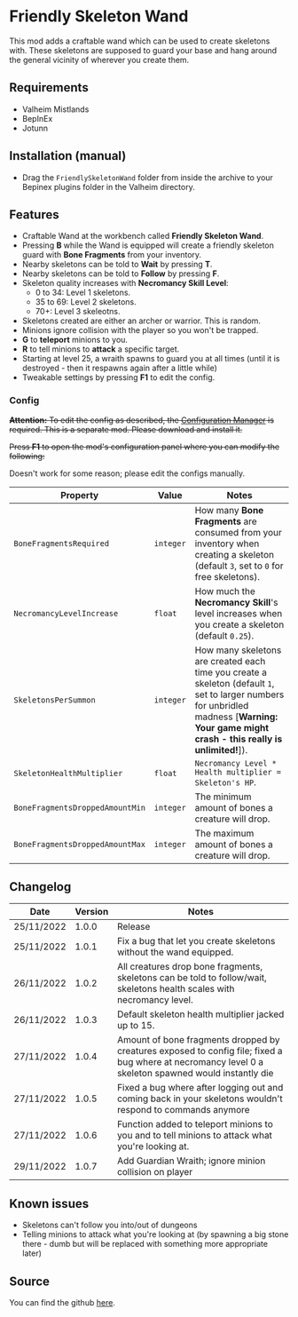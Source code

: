 # Friendly Skeleton Wand

This mod adds a craftable wand which can be used to create skeletons with. These skeletons are supposed to guard your base and hang around the general vicinity of wherever you create them.

## Requirements

- Valheim Mistlands
- BepInEx
- Jotunn

## Installation (manual)

- Drag the `FriendlySkeletonWand` folder from inside the archive to your Bepinex plugins folder in the Valheim directory.

## Features

- Craftable Wand at the workbench called **Friendly Skeleton Wand**.
- Pressing **B** while the Wand is equipped will create a friendly skeleton guard with **Bone Fragments** from your inventory.
- Nearby skeletons can be told to **Wait** by pressing **T**.
- Nearby skeletons can be told to **Follow** by pressing **F**.
- Skeleton quality increases with **Necromancy Skill Level**:
	+ 0 to 34: Level 1 skeletons.
	+ 35 to 69: Level 2 skeletons.
	+ 70+: Level 3 skeleotns.
- Skeletons created are either an archer or warrior. This is random.
- Minions ignore collision with the player so you won't be trapped.
- **G** to **teleport** minions to you.
- **R** to tell minions to **attack** a specific target.
- Starting at level 25, a wraith spawns to guard you at all times (until it is destroyed - then it respawns again after a little while)
- Tweakable settings by pressing **F1** to edit the config.

### Config

~~**Attention:** To edit the config as described, the [Configuration Manager](https://github.com/BepInEx/BepInEx.ConfigurationManager/releases) is required. This is a separate mod. Please download and install it.~~

~~Press **F1** to open the mod's configuration panel where you can modify the following:~~

Doesn't work for some reason; please edit the configs manually.

Property | Value | Notes
--- | --- | ---
`BoneFragmentsRequired` | `integer` | How many **Bone Fragments** are consumed from your inventory when creating a skeleton (default `3`, set to `0` for free skeletons).
`NecromancyLevelIncrease` | `float` | How much the **Necromancy Skill**'s level increases when you create a skeleton (default `0.25`).
`SkeletonsPerSummon` | `integer` | How many skeletons are created each time you create a skeleton (default `1`, set to larger numbers  for unbridled madness [**Warning: Your game might crash - this really is unlimited!**]).
`SkeletonHealthMultiplier` | `float` | `Necromancy Level * Health multiplier = Skeleton's HP`.
`BoneFragmentsDroppedAmountMin` | `integer` | The minimum amount of bones a creature will drop.
`BoneFragmentsDroppedAmountMax` | `integer` | The maximum amount of bones a creature will drop.

## Changelog

Date | Version | Notes
--- | --- | ---
25/11/2022 | 1.0.0 | Release
25/11/2022 | 1.0.1 | Fix a bug that let you create skeletons without the wand equipped.
26/11/2022 | 1.0.2 | All creatures drop bone fragments, skeletons can be told to follow/wait, skeletons health scales with necromancy level.
26/11/2022 | 1.0.3 | Default skeleton health multiplier jacked up to 15.
27/11/2022 | 1.0.4 | Amount of bone fragments dropped by creatures exposed to config file; fixed a bug where at necromancy level 0 a skeleton spawned would instantly die
27/11/2022 | 1.0.5 | Fixed a bug where after logging out and coming back in your skeletons wouldn't respond to commands anymore
27/11/2022 | 1.0.6 | Function added to teleport minions to you and to tell minions to attack what you're looking at.
29/11/2022 | 1.0.7 | Add Guardian Wraith; ignore minion collision on player

## Known issues

- Skeletons can't follow you into/out of dungeons
- Telling minions to attack what you're looking at (by spawning a big stone there - dumb but will be replaced with something more appropriate later)

## Source

You can find the github [here](https://github.com/jpw1991/Friendly-Skeleton-Wand).
